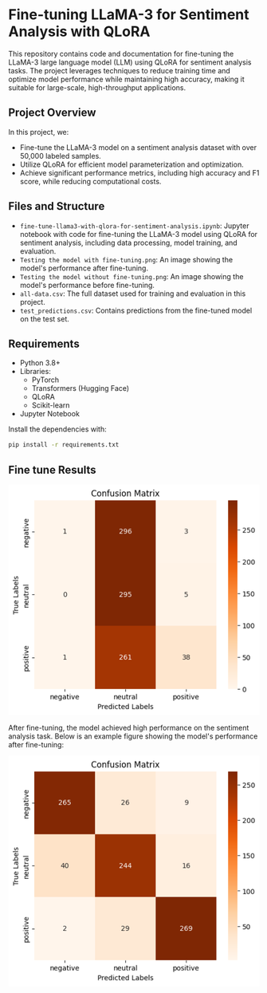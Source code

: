 # Fine-tuning LLaMA-3 for Sentiment Analysis with QLoRA

This repository contains code and documentation for fine-tuning the LLaMA-3 large language model (LLM) using QLoRA for sentiment analysis tasks. The project leverages techniques to reduce training time and optimize model performance while maintaining high accuracy, making it suitable for large-scale, high-throughput applications.

## Project Overview

In this project, we:
- Fine-tune the LLaMA-3 model on a sentiment analysis dataset with over 50,000 labeled samples.
- Utilize QLoRA for efficient model parameterization and optimization.
- Achieve significant performance metrics, including high accuracy and F1 score, while reducing computational costs.


## Files and Structure

- `fine-tune-llama3-with-qlora-for-sentiment-analysis.ipynb`: Jupyter notebook with code for fine-tuning the LLaMA-3 model using QLoRA for sentiment analysis, including data processing, model training, and evaluation.
- `Testing the model with fine-tuning.png`: An image showing the model's performance after fine-tuning.
- `Testing the model without fine-tuning.png`: An image showing the model's performance before fine-tuning.
- `all-data.csv`: The full dataset used for training and evaluation in this project.
- `test_predictions.csv`: Contains predictions from the fine-tuned model on the test set.

## Requirements

- Python 3.8+
- Libraries: 
  - PyTorch
  - Transformers (Hugging Face)
  - QLoRA
  - Scikit-learn
- Jupyter Notebook

Install the dependencies with:
```bash
pip install -r requirements.txt
```
## Fine tune Results

![Testing the model with fine-tuning](https://github.com/SwingRain/Fine-tune-Llama3-with-QLoRA-for-sentiment-analysis/blob/main/Testing%20the%20model%20without%20fine-tuning.png)

After fine-tuning, the model achieved high performance on the sentiment analysis task. Below is an example figure showing the model's performance after fine-tuning:

![Testing the model with fine-tuning](https://raw.githubusercontent.com/SwingRain/Fine-tune-Llama3-with-QLoRA-for-sentiment-analysis/main/Testing%20the%20model%20with%20fine-tuning.png)
